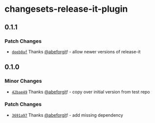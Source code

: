 # changesets-release-it-plugin

## 0.1.1

### Patch Changes

- [`deeb0af`](https://github.com/abeforgit/changesets-release-it-plugin/commit/deeb0aff4dc45f8ff331baec2378ee28b4098fee) Thanks [@abeforgit](https://github.com/abeforgit)! - allow newer versions of release-it

## 0.1.0

### Minor Changes

- [`42bae49`](https://github.com/abeforgit/changesets-release-it-plugin/commit/42bae496f8d17c2fb5d95b030f028f9e9ae576b9) Thanks [@abeforgit](https://github.com/abeforgit)! - copy over initial version from test repo

### Patch Changes

- [`3691a97`](https://github.com/abeforgit/changesets-release-it-plugin/commit/3691a9794a38ada1614520576d5a95d9edafe993) Thanks [@abeforgit](https://github.com/abeforgit)! - add missing dependency
